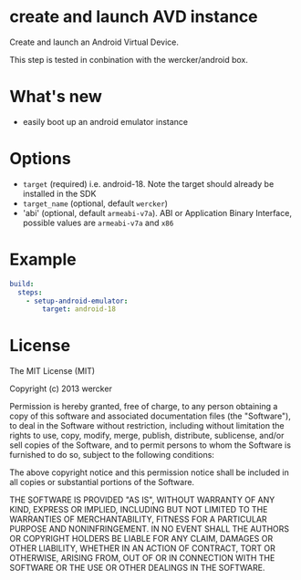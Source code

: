 # create and launch AVD instance

Create and launch an Android Virtual Device.

This step is tested in conbination with the wercker/android box.


# What's new

- easily boot up an android emulator instance

# Options

* `target` (required) i.e. android-18. Note the target should already be
installed in the SDK
* `target_name` (optional, default `wercker`)
* 'abi' (optional, default `armeabi-v7a`). ABI or Application Binary Interface,
possible values are `armeabi-v7a` and `x86`

# Example

```yaml
build:
  steps:
    - setup-android-emulator:
        target: android-18
```

# License

The MIT License (MIT)

Copyright (c) 2013 wercker

Permission is hereby granted, free of charge, to any person obtaining a copy of
this software and associated documentation files (the "Software"), to deal in
the Software without restriction, including without limitation the rights to
use, copy, modify, merge, publish, distribute, sublicense, and/or sell copies of
the Software, and to permit persons to whom the Software is furnished to do so,
subject to the following conditions:

The above copyright notice and this permission notice shall be included in all
copies or substantial portions of the Software.

THE SOFTWARE IS PROVIDED "AS IS", WITHOUT WARRANTY OF ANY KIND, EXPRESS OR
IMPLIED, INCLUDING BUT NOT LIMITED TO THE WARRANTIES OF MERCHANTABILITY, FITNESS
FOR A PARTICULAR PURPOSE AND NONINFRINGEMENT. IN NO EVENT SHALL THE AUTHORS OR
COPYRIGHT HOLDERS BE LIABLE FOR ANY CLAIM, DAMAGES OR OTHER LIABILITY, WHETHER
IN AN ACTION OF CONTRACT, TORT OR OTHERWISE, ARISING FROM, OUT OF OR IN
CONNECTION WITH THE SOFTWARE OR THE USE OR OTHER DEALINGS IN THE SOFTWARE.
